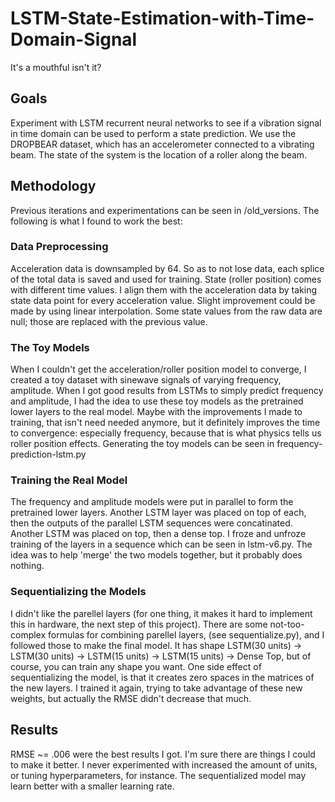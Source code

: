 # LSTM-State-Estimation-with-Time-Domain-Signal
It's a mouthful isn't it?

## Goals
Experiment with LSTM recurrent neural networks to see if a vibration signal in time domain can be used to perform a state prediction. 
We use the DROPBEAR dataset, which has an accelerometer connected to a vibrating beam. The state of the system is the location of a roller along the beam.
## Methodology
Previous iterations and experimentations can be seen in /old_versions. The following is what I found to work the best:
### Data Preprocessing
Acceleration data is downsampled by 64. So as to not lose data, each splice of the total data is saved and used for training. State (roller position) comes with different time values. I align them with the acceleration data by taking state data point for every acceleration value. Slight improvement could be made by using linear interpolation. Some state values from the raw data are null; those are replaced with the previous value. 
### The Toy Models
When I couldn't get the acceleration/roller position model to converge, I created a toy dataset with sinewave signals of varying frequency, amplitude. When I got good results from LSTMs to simply predict frequency and amplitude, I had the idea to use these toy models as the pretrained lower layers to the real model. Maybe with the improvements I made to training, that isn't need needed anymore, but it definitely improves the time to convergence: especially frequency, because that is what physics tells us roller position effects. Generating the toy models can be seen in frequency-prediction-lstm.py
### Training the Real Model
The frequency and amplitude models were put in parallel to form the pretrained lower layers. Another LSTM layer was placed on top of each, then the outputs of the parallel LSTM sequences were concatinated. Another LSTM was placed on top, then a dense top. I froze and unfroze training of the layers in a sequence which can be seen in lstm-v6.py. The idea was to help 'merge' the two models together, but it probably does nothing. 
### Sequentializing the Models
I didn't like the parellel layers (for one thing, it makes it hard to implement this in hardware, the next step of this project). There are some not-too-complex formulas for combining parellel layers, (see sequentialize.py), and I followed those to make the final model. It has shape LSTM(30 units) -> LSTM(30 units) -> LSTM(15 units) -> LSTM(15 units) -> Dense Top, but of course, you can train any shape you want. One side effect of sequentializing the model, is that it creates zero spaces in the matrices of the new layers. I trained it again, trying to take advantage of these new weights, but actually the RMSE didn't decrease that much. 
## Results
RMSE ~= .006 were the best results I got. I'm sure there are things I could to make it better. I never experimented with increased the amount of units, or tuning hyperparameters, for instance. The sequentialized model may learn better with a smaller learning rate.
